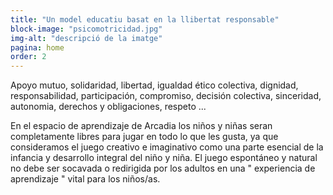 ```yaml
---
title: "Un model educatiu basat en la llibertat responsable"
block-image: "psicomotricidad.jpg"
img-alt: "descripció de la imatge"
pagina: home
order: 2
---
```

Apoyo mutuo, solidaridad, libertad, igualdad ético colectiva, dignidad, responsabilidad, participación, compromiso, decisión colectiva, sinceridad, autonomia, derechos y obligaciones, respeto ...

En el espacio de aprendizaje de Arcadia  los niños y niñas  seran completamente libres para jugar en todo lo que les gusta, ya que consideramos el juego creativo e imaginativo como una parte esencial de la infancia y desarrollo integral del niño y niña. El juego espontáneo y natural no debe ser socavada o redirigida por los adultos en una " experiencia de aprendizaje " vital para los niños/as.
